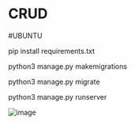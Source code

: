 # CRUD
#UBUNTU

pip install requirements.txt

python3 manage.py makemigrations

python3 manage.py migrate

python3 manage.py runserver

![image](https://user-images.githubusercontent.com/91005325/168818579-60b49e80-383c-43a6-ba76-7e781a45e89f.png)
